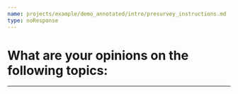```yaml
---
name: projects/example/demo_annotated/intro/presurvey_instructions.md
type: noResponse
---
```


# What are your opinions on the following topics:

---
